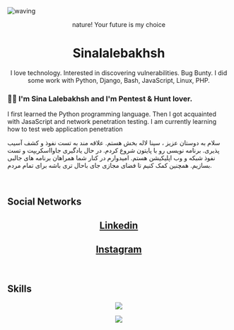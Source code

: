 ![waving](https://capsule-render.vercel.app/api?type=waving&height=200&text=my-portfolio%20&fontAlignY=40&color=gradient)
 
 <p align="center">
  nature! Your future is my choice
    
</p>



<p align="center">
    <h1 align="center">&emsp;Sinalalebakhsh&emsp;</h1>
</p>
<p align="center">
    I love technology. Interested in discovering vulnerabilities. Bug Bunty. I did some work with Python, Django, Bash, JavaScript, Linux, PHP.



### :man_technologist: I'm Sina Lalebakhsh and I'm Pentest & Hunt lover. 
I first learned the Python programming language. Then I got acquainted with JasaScript and network penetration testing. I am currently learning how to test web application penetration

سلام به دوستان عزیز ، سینا لاله بخش هستم. علاقه مند به تست نفوذ و کشف آسیب پذیری. برنامه نویسی رو با پایتون شروع کردم. در حال یادگیری جاوااسکریپت و تست نفوذ شبکه و وب اپلیکیشن هستم. امیدوارم در کنار شما همراهان برنامه های جالبی بسازیم. همچنین کمک کنیم تا فضای مجازی جای باحال تری باشه برای تمام مردم.

<br>
<h2>Social Networks</h2>


<p align="center">
<a href="https://www.linkedin.com/in/sina-lalebakhsh-137a41237/">
  <h2 align="center">Linkedin</h2>
</a>

</p>
<p align="center">
<a href="https://www.instagram.com/sinalalebakhsh/">
  <h2 align="center">Instagram</h2>
</a>
</p>

<br>
<h2>Skills</h2>

<p align="center">
  <a href="https://skillicons.dev">
    <img src="https://skillicons.dev/icons?i=git,vscode,python,django,github,discord,linux" />
  </a>
</p>
<p align="center">
  <a href="https://skillicons.dev">
    <img src="https://skillicons.dev/icons?i=javascript,php,flask,bash,c,mysql" />
  </a>
</p>




